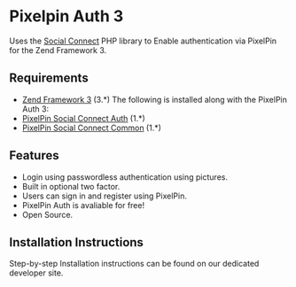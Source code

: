 Pixelpin Auth 3
=============
Uses the [Social Connect](https://github.com/SocialConnect/auth) PHP library to Enable authentication via PixelPin for the Zend Framework 3.

Requirements
------------
* [Zend Framework 3](https://github.com/zendframework/zf2) (3.*)
The following is installed along with the PixelPin Auth 3:
* [PixelPin Social Connect Auth](https://github.com/PixelPinPlugins/pixelpin-auth-sc) (1.*)
* [PixelPin Social Connect Common](https://github.com/PixelPinPlugins/pixelpin-common-sc) (1.*)

Features
--------
* Login using passwordless authentication using pictures.
* Built in optional two factor.
* Users can sign in and register using PixelPin.
* PixelPin Auth is avaliable for free!
* Open Source.

Installation Instructions
------------
Step-by-step Installation instructions can be found on our dedicated developer site.
